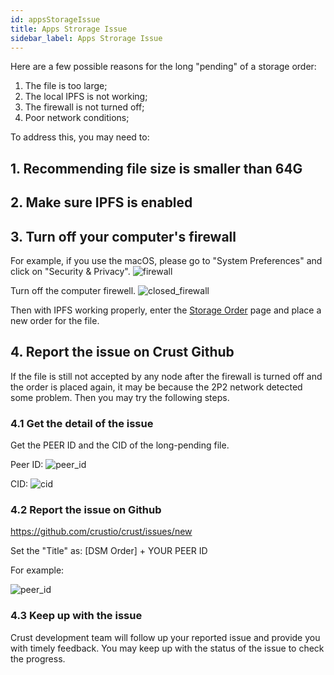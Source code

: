 ```yaml
---
id: appsStorageIssue
title: Apps Strorage Issue
sidebar_label: Apps Strorage Issue
---
```


Here are a few possible reasons for the long "pending" of a storage order:
1. The file is too large;
2. The local IPFS is not working;
3. The firewall is not turned off;
4. Poor network conditions;

To address this, you may need to:

## 1. Recommending file size is smaller than 64G

## 2. Make sure IPFS is enabled

## 3. Turn off your computer's firewall
For example, if you use the macOS, please go to "System Preferences" and click on "Security & Privacy".
![firewall](https://crust-data.oss-cn-shanghai.aliyuncs.com/wiki/storage/firewall_en.png)


Turn off the computer firewell.
![closed_firewall](https://crust-data.oss-cn-shanghai.aliyuncs.com/wiki/storage/firewall_closed_en.png)


Then with IPFS working properly, enter the [Storage Order](https://apps.crust.network/?rpc=wss%3A%2F%2Fapi-maxwell.crust.network#/storage/market) page and place a new order for the file.


## 4. Report the issue on Crust Github

If the file is still not accepted by any node after the firewall is turned off and the order is placed again, it may be because the 2P2 network detected some problem. Then you may try the following steps.

### 4.1 Get the detail of the issue
Get the PEER ID and the CID of the long-pending file.

Peer ID:
![peer_id](https://crust-data.oss-cn-shanghai.aliyuncs.com/wiki/storage/peerid.png)


CID:
![cid](https://crust-data.oss-cn-shanghai.aliyuncs.com/wiki/storage/cid.png)


### 4.2 Report the issue on Github
https://github.com/crustio/crust/issues/new

Set the "Title" as: [DSM Order] + YOUR PEER ID

For example:

![peer_id](https://crust-data.oss-cn-shanghai.aliyuncs.com/wiki/storage/new_issue.png)


### 4.3 Keep up with the issue 
Crust development team will follow up your reported issue and provide you with timely feedback. You may keep up with the status of the issue to check the progress.
